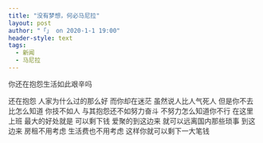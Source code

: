 ```yaml
---
title: "没有梦想，何必马尼拉"
layout: post
author: "「」 on 2020-1-1 19:00"
header-style: text
tags:
  - 新闻
  - 马尼拉
---
```


 
<!--加载伯招聘的帖子--> <font color="#333333"><font face="&amp;quot">你还在抱怨生活如此艰辛吗</font></font>
 <font color="#333333"><font face="&amp;quot">还在抱怨</font></font>
 <font color="#333333"><font face="&amp;quot">人家为什么过的那么好</font></font>
 <font color="#333333"><font face="&amp;quot">而你却在迷茫</font></font>
 <font color="#333333"><font face="&amp;quot">虽然说人比人气死人</font></font>
 <font color="#333333"><font face="&amp;quot">但是你不去比怎么知道</font></font>
 <font color="#333333"><font face="&amp;quot">你技不如人</font></font>
 <font color="#333333"><font face="&amp;quot">与其抱怨还不如努力奋斗</font></font>
 <font color="#333333"><font face="&amp;quot">不努力怎么知道你不行</font></font>
 <font color="#333333"><font face="&amp;quot">在这里上班</font></font>
 <font color="#333333"><font face="&amp;quot">最大的好处就是</font></font>
 <font color="#333333"><font face="&amp;quot">可以剩下钱</font></font>
 <font color="#333333"><font face="&amp;quot">爱聚的到这边来</font></font>
 <font color="#333333"><font face="&amp;quot">就可以远离国内那些琐事</font></font>
 <font color="#333333"><font face="&amp;quot">到这边来 房租不用考虑</font></font>
 <font color="#333333"><font face="&amp;quot">生活费也不用考虑</font></font>
 <font color="#333333"><font face="&amp;quot">这样你就可以剩下一大笔钱</font></font>
 

